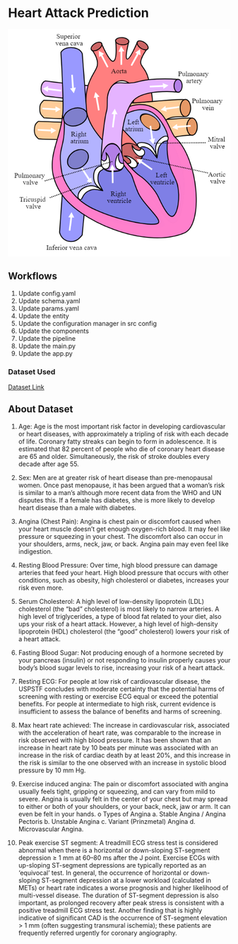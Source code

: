 # Heart Attack Prediction
![alt text](image.png)

## Workflows

1. Update config.yaml
2. Update schema.yaml
3. Update params.yaml
4. Update the entity
5. Update the configuration manager in src config
6. Update the components
7. Update the pipeline
8. Update the main.py
9. Update the app.py


### Dataset Used


[Dataset Link](https://www.kaggle.com/datasets/rashikrahmanpritom/heart-attack-analysis-prediction-dataset?select=heart.csv)



## About Dataset

1. Age: Age is the most important risk factor in developing cardiovascular or heart diseases, with approximately a tripling of risk with each decade of life. Coronary fatty streaks can begin to form in adolescence. It is estimated that 82 percent of people who die of coronary heart disease are 65 and older. Simultaneously, the risk of stroke doubles every decade after age 55.

2. Sex: Men are at greater risk of heart disease than pre-menopausal women. Once past menopause, it has been argued that a woman’s risk is similar to a man’s although more recent data from the WHO and UN disputes this. If a female has diabetes, she is more likely to develop heart disease than a male with diabetes.

3. Angina (Chest Pain): Angina is chest pain or discomfort caused when your heart muscle doesn’t get enough oxygen-rich blood. It may feel like pressure or squeezing in your chest. The discomfort also can occur in your shoulders, arms, neck, jaw, or back. Angina pain may even feel like indigestion.

4. Resting Blood Pressure: Over time, high blood pressure can damage arteries that feed your heart. High blood pressure that occurs with other conditions, such as obesity, high cholesterol or diabetes, increases your risk even more.

5. Serum Cholesterol: A high level of low-density lipoprotein (LDL) cholesterol (the “bad” cholesterol) is most likely to narrow arteries. A high level of triglycerides, a type of blood fat related to your diet, also ups your risk of a heart attack. However, a high level of high-density lipoprotein (HDL) cholesterol (the “good” cholesterol) lowers your risk of a heart attack.

6. Fasting Blood Sugar: Not producing enough of a hormone secreted by your pancreas (insulin) or not responding to insulin properly causes your body’s blood sugar levels to rise, increasing your risk of a heart attack.

7. Resting ECG: For people at low risk of cardiovascular disease, the USPSTF concludes with moderate certainty that the potential harms of screening with resting or exercise ECG equal or exceed the potential benefits. For people at intermediate to high risk, current evidence is insufficient to assess the balance of benefits and harms of screening.

8. Max heart rate achieved: The increase in cardiovascular risk, associated with the acceleration of heart rate, was comparable to the increase in risk observed with high blood pressure. It has been shown that an increase in heart rate by 10 beats per minute was associated with an increase in the risk of cardiac death by at least 20%, and this increase in the risk is similar to the one observed with an increase in systolic blood pressure by 10 mm Hg.

9. Exercise induced angina: The pain or discomfort associated with angina usually feels tight, gripping or squeezing, and can vary from mild to severe. Angina is usually felt in the center of your chest but may spread to either or both of your shoulders, or your back, neck, jaw or arm. It can even be felt in your hands. o Types of Angina a. Stable Angina / Angina Pectoris b. Unstable Angina c. Variant (Prinzmetal) Angina d. Microvascular Angina.

10. Peak exercise ST segment: A treadmill ECG stress test is considered abnormal when there is a horizontal or down-sloping ST-segment depression ≥ 1 mm at 60–80 ms after the J point. Exercise ECGs with up-sloping ST-segment depressions are typically reported as an ‘equivocal’ test. In general, the occurrence of horizontal or down-sloping ST-segment depression at a lower workload (calculated in METs) or heart rate indicates a worse prognosis and higher likelihood of multi-vessel disease. The duration of ST-segment depression is also important, as prolonged recovery after peak stress is consistent with a positive treadmill ECG stress test. Another finding that is highly indicative of significant CAD is the occurrence of ST-segment elevation > 1 mm (often suggesting transmural ischemia); these patients are frequently referred urgently for coronary angiography.